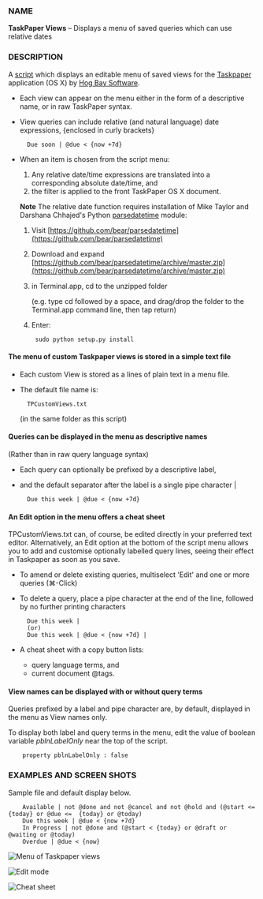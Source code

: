 ### NAME

**TaskPaper Views** – Displays a menu of saved queries which can use relative dates

### DESCRIPTION 

A [script](https://github.com/RobTrew/tree-tools/blob/master/TaskPaper%20scripts/TaskPaperViews-002.applescript) which displays an editable menu of saved views for the [Taskpaper](http://www.hogbaysoftware.com/products/taskpaper)  application (OS X) by [Hog Bay Software](http://www.hogbaysoftware.com).

- Each view can appear on the menu either in the form of a descriptive name, or in raw TaskPaper syntax.

- View queries can include relative (and natural language) date expressions, {enclosed in curly brackets}

        Due soon | @due < {now +7d}

- When an item is chosen from the script menu:
	1. Any relative date/time expressions are translated into a corresponding absolute date/time, and
	2. the filter is applied to the front TaskPaper OS X document.

	**Note** The relative date function requires installation of Mike Taylor and Darshana Chhajed's Python [parsedatetime](https://github.com/bear/parsedatetime) module:
	
	1. Visit [https://github.com/bear/parsedatetime](https://github.com/bear/parsedatetime)
	2. Download and expand [https://github.com/bear/parsedatetime/archive/master.zip](https://github.com/bear/parsedatetime/archive/master.zip)
	3. in Terminal.app, cd to the unzipped folder 
   
		(e.g. type cd followed by a space, and drag/drop the folder to the Terminal.app command line, then tap return)
	4. Enter:
	
            sudo python setup.py install
    
#### The menu of custom Taskpaper views is stored in a simple text file

- Each custom View is stored as a lines of plain text in a menu file.
- The default file name is:

        TPCustomViews.txt 


	(in the same folder as this script)

#### Queries can be displayed in the menu as descriptive names

(Rather than in raw query language syntax)

- Each query can optionally be prefixed by a descriptive label, 
- and the default separator after the label is a single pipe character |

        Due this week | @due < {now +7d}

#### An Edit option in the menu offers a cheat sheet

TPCustomViews.txt can, of course, be edited directly in your preferred text editor. Alternatively, an Edit option at the bottom of the script menu allows you to add and customise optionally labelled query lines, seeing their effect in Taskpaper as soon as you save.

- To amend or delete existing queries, multiselect 'Edit' and one or more queries (⌘-Click)
- To delete a query, place a pipe character at the end of the line, followed by no further printing characters

        Due this week | 
        (or)
        Due this week | @due < {now +7d} |

- A cheat sheet with a copy button lists:
	-  query language terms, and 
	- current document @tags.

#### View names can be displayed with or without query terms 

Queries prefixed by a label and pipe character are, by default, displayed in the menu as View names only.

To display both label and query terms in the menu, edit the value of boolean variable *pblnLabelOnly* near the top of the script.

        property pblnLabelOnly : false


### EXAMPLES AND SCREEN SHOTS

Sample file and default display below.


        Available | not @done and not @cancel and not @hold and (@start <=  {today} or @due <=  {today} or @today)
        Due this week | @due < {now +7d}
        In Progress | not @done and (@start < {today} or @draft or @waiting or @today)
        Overdue | @due < {now}

![Menu of Taskpaper views](https://raw.github.com/RobTrew/tree-tools/master/TaskPaper%20scripts/ViewMenu.png)

![Edit mode](https://raw.github.com/RobTrew/tree-tools/master/TaskPaper%20scripts/EditMode.png)

![Cheat sheet](https://raw.github.com/RobTrew/tree-tools/master/TaskPaper%20scripts/CheatSheet.png)

